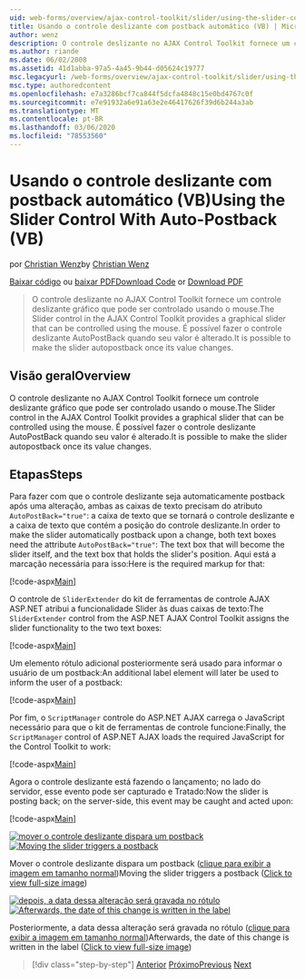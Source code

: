 ```yaml
---
uid: web-forms/overview/ajax-control-toolkit/slider/using-the-slider-control-with-auto-postback-vb
title: Usando o controle deslizante com postback automático (VB) | Microsoft Docs
author: wenz
description: O controle deslizante no AJAX Control Toolkit fornece um controle deslizante gráfico que pode ser controlado usando o mouse. É possível fazer com que o controle deslizante autolance...
ms.author: riande
ms.date: 06/02/2008
ms.assetid: 41d1abba-97a5-4a45-9b44-d05624c19777
msc.legacyurl: /web-forms/overview/ajax-control-toolkit/slider/using-the-slider-control-with-auto-postback-vb
msc.type: authoredcontent
ms.openlocfilehash: e7a3286bcf7ca844f5dcfa4848c15e0bd4767c0f
ms.sourcegitcommit: e7e91932a6e91a63e2e46417626f39d6b244a3ab
ms.translationtype: MT
ms.contentlocale: pt-BR
ms.lasthandoff: 03/06/2020
ms.locfileid: "78553560"
---
```

# <a name="using-the-slider-control-with-auto-postback-vb"></a><span data-ttu-id="da511-104">Usando o controle deslizante com postback automático (VB)</span><span class="sxs-lookup"><span data-stu-id="da511-104">Using the Slider Control With Auto-Postback (VB)</span></span>

<span data-ttu-id="da511-105">por [Christian Wenz](https://github.com/wenz)</span><span class="sxs-lookup"><span data-stu-id="da511-105">by [Christian Wenz](https://github.com/wenz)</span></span>

<span data-ttu-id="da511-106">[Baixar código](https://download.microsoft.com/download/9/3/f/93f8daea-bebd-4821-833b-95205389c7d0/Slider1.vb.zip) ou [baixar PDF](https://download.microsoft.com/download/b/6/a/b6ae89ee-df69-4c87-9bfb-ad1eb2b23373/slider1VB.pdf)</span><span class="sxs-lookup"><span data-stu-id="da511-106">[Download Code](https://download.microsoft.com/download/9/3/f/93f8daea-bebd-4821-833b-95205389c7d0/Slider1.vb.zip) or [Download PDF](https://download.microsoft.com/download/b/6/a/b6ae89ee-df69-4c87-9bfb-ad1eb2b23373/slider1VB.pdf)</span></span>

> <span data-ttu-id="da511-107">O controle deslizante no AJAX Control Toolkit fornece um controle deslizante gráfico que pode ser controlado usando o mouse.</span><span class="sxs-lookup"><span data-stu-id="da511-107">The Slider control in the AJAX Control Toolkit provides a graphical slider that can be controlled using the mouse.</span></span> <span data-ttu-id="da511-108">É possível fazer o controle deslizante AutoPostBack quando seu valor é alterado.</span><span class="sxs-lookup"><span data-stu-id="da511-108">It is possible to make the slider autopostback once its value changes.</span></span>

## <a name="overview"></a><span data-ttu-id="da511-109">Visão geral</span><span class="sxs-lookup"><span data-stu-id="da511-109">Overview</span></span>

<span data-ttu-id="da511-110">O controle deslizante no AJAX Control Toolkit fornece um controle deslizante gráfico que pode ser controlado usando o mouse.</span><span class="sxs-lookup"><span data-stu-id="da511-110">The Slider control in the AJAX Control Toolkit provides a graphical slider that can be controlled using the mouse.</span></span> <span data-ttu-id="da511-111">É possível fazer o controle deslizante AutoPostBack quando seu valor é alterado.</span><span class="sxs-lookup"><span data-stu-id="da511-111">It is possible to make the slider autopostback once its value changes.</span></span>

## <a name="steps"></a><span data-ttu-id="da511-112">Etapas</span><span class="sxs-lookup"><span data-stu-id="da511-112">Steps</span></span>

<span data-ttu-id="da511-113">Para fazer com que o controle deslizante seja automaticamente postback após uma alteração, ambas as caixas de texto precisam do atributo `AutoPostBack="true"`: a caixa de texto que se tornará o controle deslizante e a caixa de texto que contém a posição do controle deslizante.</span><span class="sxs-lookup"><span data-stu-id="da511-113">In order to make the slider automatically postback upon a change, both text boxes need the attribute `AutoPostBack="true"`: The text box that will become the slider itself, and the text box that holds the slider's position.</span></span> <span data-ttu-id="da511-114">Aqui está a marcação necessária para isso:</span><span class="sxs-lookup"><span data-stu-id="da511-114">Here is the required markup for that:</span></span>

[!code-aspx[Main](using-the-slider-control-with-auto-postback-vb/samples/sample1.aspx)]

<span data-ttu-id="da511-115">O controle de `SliderExtender` do kit de ferramentas de controle AJAX ASP.NET atribui a funcionalidade Slider às duas caixas de texto:</span><span class="sxs-lookup"><span data-stu-id="da511-115">The `SliderExtender` control from the ASP.NET AJAX Control Toolkit assigns the slider functionality to the two text boxes:</span></span>

[!code-aspx[Main](using-the-slider-control-with-auto-postback-vb/samples/sample2.aspx)]

<span data-ttu-id="da511-116">Um elemento rótulo adicional posteriormente será usado para informar o usuário de um postback:</span><span class="sxs-lookup"><span data-stu-id="da511-116">An additional label element will later be used to inform the user of a postback:</span></span>

[!code-aspx[Main](using-the-slider-control-with-auto-postback-vb/samples/sample3.aspx)]

<span data-ttu-id="da511-117">Por fim, o `ScriptManager` controle do ASP.NET AJAX carrega o JavaScript necessário para que o kit de ferramentas de controle funcione:</span><span class="sxs-lookup"><span data-stu-id="da511-117">Finally, the `ScriptManager` control of ASP.NET AJAX loads the required JavaScript for the Control Toolkit to work:</span></span>

[!code-aspx[Main](using-the-slider-control-with-auto-postback-vb/samples/sample4.aspx)]

<span data-ttu-id="da511-118">Agora o controle deslizante está fazendo o lançamento; no lado do servidor, esse evento pode ser capturado e Tratado:</span><span class="sxs-lookup"><span data-stu-id="da511-118">Now the slider is posting back; on the server-side, this event may be caught and acted upon:</span></span>

[!code-aspx[Main](using-the-slider-control-with-auto-postback-vb/samples/sample5.aspx)]

<span data-ttu-id="da511-119">[![mover o controle deslizante dispara um postback](using-the-slider-control-with-auto-postback-vb/_static/image2.png)](using-the-slider-control-with-auto-postback-vb/_static/image1.png)</span><span class="sxs-lookup"><span data-stu-id="da511-119">[![Moving the slider triggers a postback](using-the-slider-control-with-auto-postback-vb/_static/image2.png)](using-the-slider-control-with-auto-postback-vb/_static/image1.png)</span></span>

<span data-ttu-id="da511-120">Mover o controle deslizante dispara um postback ([clique para exibir a imagem em tamanho normal](using-the-slider-control-with-auto-postback-vb/_static/image3.png))</span><span class="sxs-lookup"><span data-stu-id="da511-120">Moving the slider triggers a postback ([Click to view full-size image](using-the-slider-control-with-auto-postback-vb/_static/image3.png))</span></span>

<span data-ttu-id="da511-121">[![depois, a data dessa alteração será gravada no rótulo](using-the-slider-control-with-auto-postback-vb/_static/image5.png)](using-the-slider-control-with-auto-postback-vb/_static/image4.png)</span><span class="sxs-lookup"><span data-stu-id="da511-121">[![Afterwards, the date of this change is written in the label](using-the-slider-control-with-auto-postback-vb/_static/image5.png)](using-the-slider-control-with-auto-postback-vb/_static/image4.png)</span></span>

<span data-ttu-id="da511-122">Posteriormente, a data dessa alteração será gravada no rótulo ([clique para exibir a imagem em tamanho normal](using-the-slider-control-with-auto-postback-vb/_static/image6.png))</span><span class="sxs-lookup"><span data-stu-id="da511-122">Afterwards, the date of this change is written in the label ([Click to view full-size image](using-the-slider-control-with-auto-postback-vb/_static/image6.png))</span></span>

> [!div class="step-by-step"]
> <span data-ttu-id="da511-123">[Anterior](databinding-the-slider-control-cs.md)
> [Próximo](databinding-the-slider-control-vb.md)</span><span class="sxs-lookup"><span data-stu-id="da511-123">[Previous](databinding-the-slider-control-cs.md)
[Next](databinding-the-slider-control-vb.md)</span></span>
